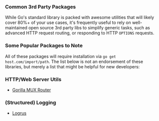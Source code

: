### Common 3rd Party Packages

While Go's standard library is packed with awesome utilities that will likely cover 80%+ of your use cases, it's frequently useful to rely on well-maintained open source 3rd party libs to simplify generic tasks, such as advanced HTTP request routing, or responding to HTTP `OPTIONS` requests.

### Some Popular Packages to Note

All of these packages will require installation via `go get host.com/import/path`. The list below is not an endorsement of these libraries, but merely a list that might be helpful for new developers:

### HTTP/Web Server Utils

* [Gorilla MUX Router](https://github.com/gorilla/mux)

### (Structured) Logging

* [Logrus](https://github.com/sirupsen/logrus)
